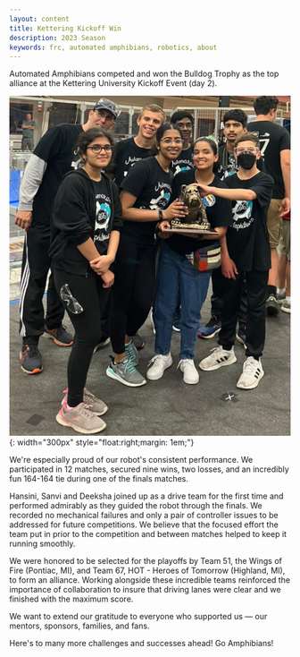 ```yaml
---
layout: content
title: Kettering Kickoff Win
description: 2023 Season
keywords: frc, automated amphibians, robotics, about
---
```

Automated Amphibians competed and won the Bulldog Trophy as the top alliance at the Kettering University Kickoff Event (day 2). 

![Bulldog Trophy](bulldog-trophy.png){: width="300px" style="float:right;margin: 1em;"}

We're especially proud of our robot's consistent performance. We participated in 12 matches, secured nine wins, two losses, and an incredibly fun 164-164 tie during one of the finals matches. 

Hansini, Sanvi and Deeksha joined up as a drive team for the first time and performed admirably as they guided the robot through the finals. We recorded no mechanical failures and only a pair of controller issues to be addressed for future competitions. We believe that the focused effort the team put in prior to the competition and between matches helped to keep it running smoothly.

We were honored to be selected for the playoffs by Team 51, the Wings of Fire (Pontiac, MI), and Team 67, HOT - Heroes of Tomorrow (Highland, MI), to form an alliance. Working alongside these incredible teams reinforced the importance of collaboration to insure that driving lanes were clear and we finished with the maximum score.

We want to extend our gratitude to everyone who supported us — our mentors, sponsors, families, and fans. 

Here's to many more challenges and successes ahead! Go Amphibians!



